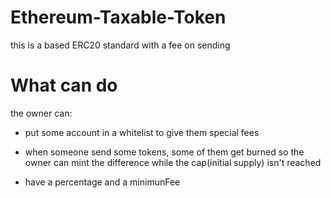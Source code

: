 # Ethereum-Taxable-Token

this is a based ERC20 standard with a fee on sending 

# What can do

the owner can:
  
  * put some account in a whitelist to give them special fees
  
  * when someone send some tokens, some of them get burned so the owner can mint the difference while the cap(initial supply) isn't reached

  * have a percentage and a minimunFee
  
